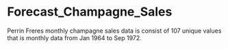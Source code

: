 # Forecast_Champagne_Sales
Perrin Freres monthly champagne sales data is consist of 107 unique values that is monthly data from Jan 1964 to Sep 1972. 
